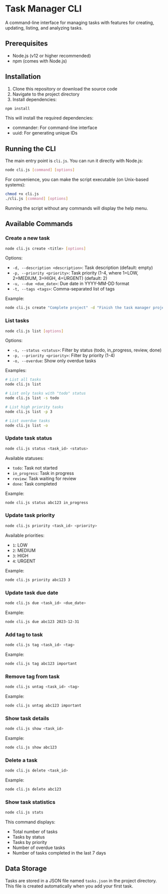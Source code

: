 # Task Manager CLI

A command-line interface for managing tasks with features for creating, updating, listing, and analyzing tasks.

## Prerequisites

- Node.js (v12 or higher recommended)
- npm (comes with Node.js)

## Installation

1. Clone this repository or download the source code
2. Navigate to the project directory
3. Install dependencies:

```bash
npm install
```

This will install the required dependencies:
- commander: For command-line interface
- uuid: For generating unique IDs

## Running the CLI

The main entry point is `cli.js`. You can run it directly with Node.js:

```bash
node cli.js [command] [options]
```

For convenience, you can make the script executable (on Unix-based systems):

```bash
chmod +x cli.js
./cli.js [command] [options]
```

Running the script without any commands will display the help menu.

## Available Commands

### Create a new task

```bash
node cli.js create <title> [options]
```

Options:
- `-d, --description <description>`: Task description (default: empty)
- `-p, --priority <priority>`: Task priority (1-4, where 1=LOW, 2=MEDIUM, 3=HIGH, 4=URGENT) (default: 2)
- `-u, --due <due_date>`: Due date in YYYY-MM-DD format
- `-t, --tags <tags>`: Comma-separated list of tags

Example:
```bash
node cli.js create "Complete project" -d "Finish the task manager project" -p 3 -u 2023-12-31 -t "work,coding,important"
```

### List tasks

```bash
node cli.js list [options]
```

Options:
- `-s, --status <status>`: Filter by status (todo, in_progress, review, done)
- `-p, --priority <priority>`: Filter by priority (1-4)
- `-o, --overdue`: Show only overdue tasks

Examples:
```bash
# List all tasks
node cli.js list

# List only tasks with "todo" status
node cli.js list -s todo

# List high priority tasks
node cli.js list -p 3

# List overdue tasks
node cli.js list -o
```

### Update task status

```bash
node cli.js status <task_id> <status>
```

Available statuses:
- `todo`: Task not started
- `in_progress`: Task in progress
- `review`: Task waiting for review
- `done`: Task completed

Example:
```bash
node cli.js status abc123 in_progress
```

### Update task priority

```bash
node cli.js priority <task_id> <priority>
```

Available priorities:
- `1`: LOW
- `2`: MEDIUM
- `3`: HIGH
- `4`: URGENT

Example:
```bash
node cli.js priority abc123 3
```

### Update task due date

```bash
node cli.js due <task_id> <due_date>
```

Example:
```bash
node cli.js due abc123 2023-12-31
```

### Add tag to task

```bash
node cli.js tag <task_id> <tag>
```

Example:
```bash
node cli.js tag abc123 important
```

### Remove tag from task

```bash
node cli.js untag <task_id> <tag>
```

Example:
```bash
node cli.js untag abc123 important
```

### Show task details

```bash
node cli.js show <task_id>
```

Example:
```bash
node cli.js show abc123
```

### Delete a task

```bash
node cli.js delete <task_id>
```

Example:
```bash
node cli.js delete abc123
```

### Show task statistics

```bash
node cli.js stats
```

This command displays:
- Total number of tasks
- Tasks by status
- Tasks by priority
- Number of overdue tasks
- Number of tasks completed in the last 7 days

## Data Storage

Tasks are stored in a JSON file named `tasks.json` in the project directory. This file is created automatically when you add your first task.